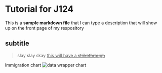 # Tutorial for J124

This is a **sample markdown file** that I can type a description that will show up on the front page of my respository

## subtitle

> slay
> slay
> skay
> <ins> this will have a ~~strikethrough~~ 

Immigration chart
![data wrapper chart](data-wrapper.png)
